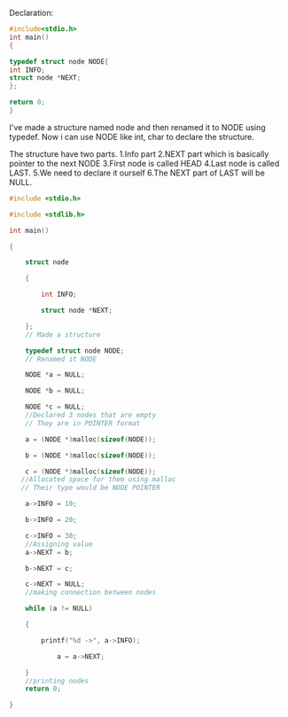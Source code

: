 
Declaration:

```c
#include<stdio.h>
int main()
{

typedef struct node NODE{
int INFO;
struct node *NEXT;
};

return 0;
}
```
I've made a structure named node and then renamed it to NODE using typedef. Now i can use NODE like int, char to declare the structure.

The structure have two parts.
1.Info part
2.NEXT part which is basically pointer to the next NODE
3.First node is called HEAD
4.Last node is called LAST.
5.We need to declare it ourself
6.The NEXT part of LAST will be NULL.

```C
#include <stdio.h>

#include <stdlib.h>

int main()

{

    struct node

    {

        int INFO;

        struct node *NEXT;

    };
    // Made a structure

    typedef struct node NODE;
    // Renamed it NODE

    NODE *a = NULL;

    NODE *b = NULL;

    NODE *c = NULL;
    //Declared 3 nodes that are empty
    // They are in POINTER format  

    a = (NODE *)malloc(sizeof(NODE));

    b = (NODE *)malloc(sizeof(NODE));

    c = (NODE *)malloc(sizeof(NODE));
   //Allocated space for them using malloc
   // Their type would be NODE POINTER

    a->INFO = 10;

    b->INFO = 20;

    c->INFO = 30;
    //Assigning value
    a->NEXT = b;

    b->NEXT = c;

    c->NEXT = NULL;
    //making connection between nodes

    while (a != NULL)

    {

        printf("%d ->", a->INFO);

            a = a->NEXT;

    }
    //printing nodes
    return 0;

}
```
